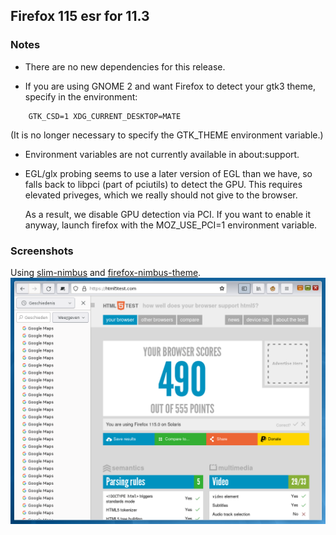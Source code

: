 ## Firefox 115 esr for 11.3

### Notes

* There are no new dependencies for this release.

* If you are using GNOME 2 and want Firefox to detect your gtk3 theme,
specify in the environment:

````
	GTK_CSD=1 XDG_CURRENT_DESKTOP=MATE
````

  (It is no longer necessary to specify the GTK_THEME environment variable.)

* Environment variables are not currently available in about:support.

* EGL/glx probing seems to use a later version of EGL than we have, so
  falls back to libpci (part of pciutils) to detect the GPU.  This requires
  elevated priveges, which we really should not give to the browser.

  As a result, we disable GPU detection via PCI.  If you want to enable
  it anyway, launch firefox with the MOZ_USE_PCI=1 environment variable.

### Screenshots

Using [slim-nimbus](https://github.com/RocketMan/solaris-ports/tree/master/components/look-and-feel/slim-nimbus)
and [firefox-nimbus-theme](https://github.com/RocketMan/firefox-nimbus-theme).
![screenshot](https://raw.githubusercontent.com/RocketMan/solaris-userland-legacy/master/components/desktop/firefox-115/screenshot.png "Firefox 115.0 esr")
